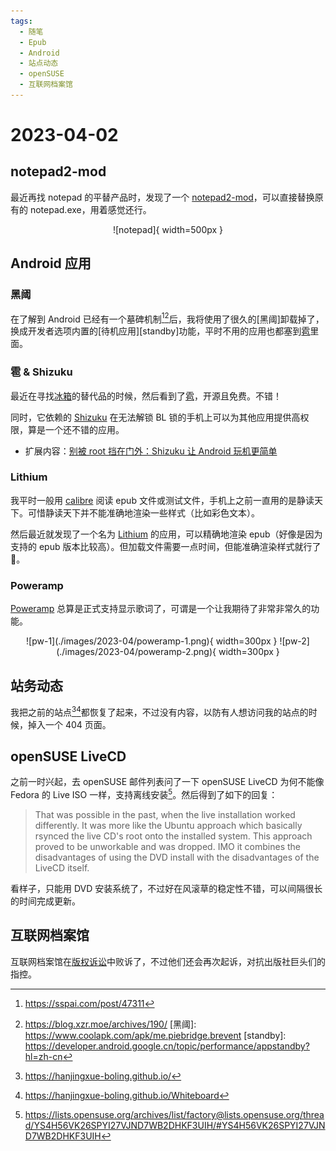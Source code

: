 ```yaml
---
tags:
  - 随笔
  - Epub
  - Android
  - 站点动态
  - openSUSE
  - 互联网档案馆
---
```


# 2023-04-02

## notepad2-mod

最近再找 notepad 的平替产品时，发现了一个 [notepad2-mod]，可以直接替换原有的 notepad.exe，用着感觉还行。

<center>
![notepad]{ width=500px }
</center>

[notepad]: ./images/2023-04/Notepad2_1R62Gzbzd0.png
[notepad2-mod]: https://github.com/XhmikosR/notepad2-mod

## Android 应用

### 黑阈

在了解到 Android 已经有一个墓碑机制[^sspai-2][^xzr-moe]后，我将使用了很久的[黑阈]卸载掉了，换成开发者选项内置的[待机应用][standby]功能，平时不用的应用也都塞到[雹]里面。

[sspai-1]: https://sspai.com/post/73294
[^sspai-2]: <https://sspai.com/post/47311>
[^xzr-moe]: <https://blog.xzr.moe/archives/190/>
[黑阈]: https://www.coolapk.com/apk/me.piebridge.brevent
[standby]: https://developer.android.google.cn/topic/performance/appstandby?hl=zh-cn

### 雹 & Shizuku

最近在寻找[冰箱]的替代品的时候，然后看到了[雹]，开源且免费。不错！

同时，它依赖的 [Shizuku] 在无法解锁 BL 锁的手机上可以为其他应用提供高权限，算是一个还不错的应用。

- 扩展内容：[别被 root 挡在门外：Shizuku 让 Android 玩机更简单][sspai-1]

[冰箱]: https://iceboxdoc.catchingnow.com/
[雹]: https://f-droid.org/en/packages/com.aistra.hail/
[Shizuku]: https://shizuku.rikka.app/

### Lithium

我平时一般用 [calibre] 阅读 epub 文件或测试文件，手机上之前一直用的是静读天下。可惜静读天下并不能准确地渲染一些样式（比如彩色文本）。

然后最近就发现了一个名为 [Lithium] 的应用，可以精确地渲染 epub（好像是因为支持的 epub 版本比较高）。但加载文件需要一点时间，但能准确渲染样式就行了🤣。

[Lithium]: https://play.google.com/store/apps/details?id=com.faultexception.reader&hl=zh-CN
[calibre]: https://www.calibre-ebook.com/zh_CN

### Poweramp

[Poweramp] 总算是正式支持显示歌词了，可谓是一个让我期待了非常非常久的功能。

<center>
![pw-1](./images/2023-04/poweramp-1.png){ width=300px }
![pw-2](./images/2023-04/poweramp-2.png){ width=300px }
</center>

[Poweramp]: https://powerampapp.com/

## 站务动态

我把之前的站点[^web1][^web2]都恢复了起来，不过没有内容，以防有人想访问我的站点的时候，掉入一个 404 页面。

[^web1]: <https://hanjingxue-boling.github.io/>
[^web2]: <https://hanjingxue-boling.github.io/Whiteboard>

## openSUSE LiveCD

之前一时兴起，去 openSUSE 邮件列表问了一下 openSUSE LiveCD 为何不能像 Fedora 的 Live ISO 一样，支持离线安装[^livecd]。然后得到了如下的回复：

> That was possible in the past, when the live installation worked differently.
It was more like the Ubuntu approach which basically rsynced the live CD's root
onto the installed system. This approach proved to be unworkable and was
dropped. IMO it combines the disadvantages of using the DVD install with the
disadvantages of the LiveCD itself.

看样子，只能用 DVD 安装系统了，不过好在风滚草的稳定性不错，可以间隔很长的时间完成更新。

[^livecd]: <https://lists.opensuse.org/archives/list/factory@lists.opensuse.org/thread/YS4H56VK26SPYI27VJND7WB2DHKF3UIH/#YS4H56VK26SPYI27VJND7WB2DHKF3UIH>

## 互联网档案馆

互联网档案馆在[版权诉讼][ia]中败诉了，不过他们还会再次起诉，对抗出版社巨头们的指控。

[ia]: https://blog.archive.org/2023/03/25/the-fight-continues/